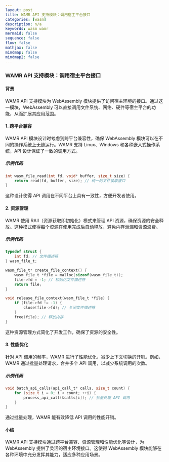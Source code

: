```yaml
---
layout: post
title: WAMR API 支持模块：调用宿主平台接口
categories: [wasm]
description: n/a
keywords: wasm wamr
mermaid: false
sequence: false
flow: false
mathjax: false
mindmap: false
mindmap2: false
---
```

### WAMR API 支持模块：调用宿主平台接口

#### 背景
WAMR API 支持模块为 WebAssembly 模块提供了访问宿主环境的接口。通过这一模块，WebAssembly 可以直接调用文件系统、网络、硬件等宿主平台的功能，从而扩展其应用范围。

#### 1. 跨平台兼容

WAMR API 模块设计时考虑到跨平台兼容性，确保 WebAssembly 模块可以在不同的操作系统上无缝运行。WAMR 支持 Linux、Windows 和各种嵌入式操作系统，API 设计保证了一致的调用方式。

##### 示例代码

```c
int wasm_file_read(int fd, void* buffer, size_t size) {
    return read(fd, buffer, size); // 统一的文件读取接口
}
```

这种设计使得 API 调用在不同平台上具有一致性，方便开发者使用。

#### 2. 资源管理

WAMR 使用 RAII（资源获取即初始化）模式来管理 API 资源，确保资源的安全释放。这种模式使得每个资源在使用完成后自动释放，避免内存泄漏和资源浪费。

##### 示例代码

```c
typedef struct {
    int fd; // 文件描述符
} wasm_file_t;

wasm_file_t* create_file_context() {
    wasm_file_t *file = malloc(sizeof(wasm_file_t));
    file->fd = -1; // 初始化文件描述符
    return file;
}

void release_file_context(wasm_file_t *file) {
    if (file->fd != -1) {
        close(file->fd); // 关闭文件描述符
    }
    free(file); // 释放内存
}
```

这种资源管理方式简化了开发工作，确保了资源的安全性。

#### 3. 性能优化

针对 API 调用的频率，WAMR 进行了性能优化，减少上下文切换的开销。例如，WAMR 通过批量处理请求，合并多个 API 调用，以减少系统调用的次数。

##### 示例代码

```c
void batch_api_calls(api_call_t* calls, size_t count) {
    for (size_t i = 0; i < count; ++i) {
        process_api_call(&calls[i]); // 批量处理 API 调用
    }
}
```

通过批量处理，WAMR 能有效降低 API 调用的性能开销。

#### 小结

WAMR API 支持模块通过跨平台兼容、资源管理和性能优化等设计，为 WebAssembly 提供了灵活的宿主环境接口。这使得 WebAssembly 模块能够在各种环境中充分发挥其能力，适应多种应用场景。